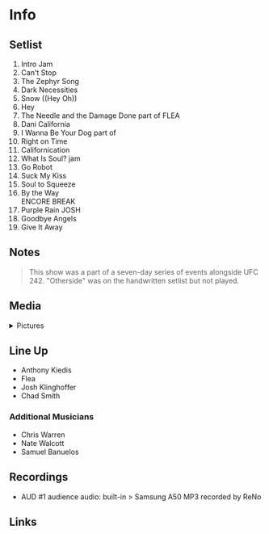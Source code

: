 # Info

## Setlist

1. Intro Jam
2. Can't Stop
3. The Zephyr Song
4. Dark Necessities
5. Snow ((Hey Oh))
6. Hey
7. The Needle and the Damage Done part of FLEA
8. Dani California
9. I Wanna Be Your Dog part of
10. Right on Time
11. Californication
12. What Is Soul? jam
13. Go Robot
14. Suck My Kiss
15. Soul to Squeeze
16. By the Way
<br>ENCORE BREAK
17. Purple Rain JOSH
18. Goodbye Angels
19. Give It Away

## Notes

> This show was a part of a seven-day series of events alongside UFC 242. "Otherside" was on the handwritten setlist but not played.

## Media 

<details>
  <summary>Pictures</summary>
  <!--<img alt="Setlist" title="Setlist" src="_.jpg" height="200" />-->
</details>

## Line Up

* Anthony Kiedis
* Flea
* Josh Klinghoffer
* Chad Smith

### Additional Musicians

* Chris Warren  
* Nate Walcott  
* Samuel Banuelos

## Recordings

* AUD #1 audience audio: built-in > Samsung A50 MP3 recorded by ReNo

## Links